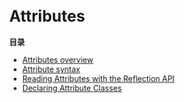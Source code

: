 Attributes
==========

**目录**

-   [Attributes overview](/language/attributes/overview.html)
-   [Attribute syntax](/language/attributes/syntax.html)
-   [Reading Attributes with the Reflection
    API](/language/attributes/reflection.html)
-   [Declaring Attribute Classes](/language/attributes/classes.html)
